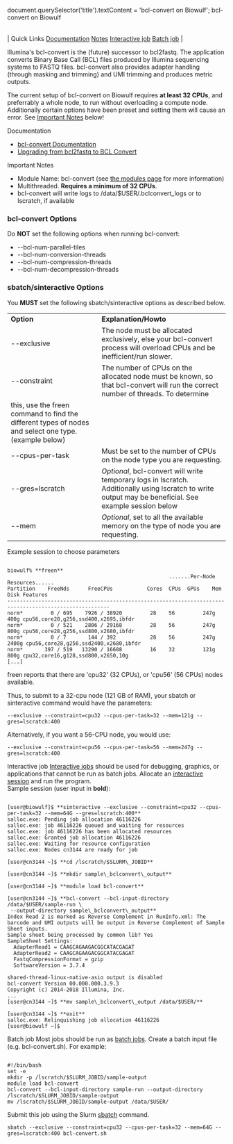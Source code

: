

document.querySelector('title').textContent = 'bcl-convert on Biowulf';
bcl-convert on Biowulf


|  |
| --- |
| 
Quick Links
[Documentation](#doc)
[Notes](#notes)
[Interactive job](#int) 
[Batch job](#sbatch) 
 |



Illumina's bcl-convert is the (future) successor to bcl2fastq. The application converts Binary Base Call (BCL)
files produced by Illumina sequencing systems to FASTQ files. bcl-convert also provides adapter handling
(through masking and trimming) and UMI trimming and produces metric outputs.




The current setup of bcl-convert on Biowulf requires **at least 32 CPUs**, and preferrably a whole node,
to run without overloading a compute node. Additionally certain options have been preset and setting
them will cause an error. See [Important Notes](#notes) below!



Documentation
* [bcl-convert Documentation](https://support-docs.illumina.com/SW/BCL_Convert/Content/SW/FrontPages/BCL_Convert.htm)
* [Upgrading from bcl2fastq to BCL Convert](https://support.illumina.com/bulletins/2020/10/upgrading-from-bcl2fastq-to-bcl-convert.html)


Important Notes
* Module Name: bcl-convert (see [the modules page](/apps/modules.html) for more information)
* Multithreaded. **Requires a minimum of 32 CPUs**.
* bcl-convert will write logs to /data/$USER/.bclconvert\_logs or to lscratch, if available


### bcl-convert Options


Do **NOT** set the following options when running bcl-convert:
 * --bcl-num-parallel-tiles
* --bcl-num-conversion-threads
* --bcl-num-compression-threads
* --bcl-num-decompression-threads





### sbatch/sinteractive Options


You **MUST** set the following sbatch/sinteractive options as described below.




|  |  |
| --- | --- |
| **Option** | **Explanation/Howto** |
| --exclusive | The node must be allocated exclusively, else your bcl-convert process will overload CPUs and be inefficient/run slower. |
| --constraint | The number of CPUs on the allocated node must be known, so that bcl-convert will run the correct number of threads. To determine
 this, use the freen command to find the different types of nodes and select one type. (example below) |
| --cpus-per-task |  Must be set to the number of CPUs on the node type you are requesting. |
| --gres=lscratch | *Optional*, bcl-convert will write temporary logs in lscratch. Additionally using lscratch to write output may be beneficial. See example session below |
| --mem | *Optional*, set to all the available memory on the type of node you are requesting. |




Example session to choose parameters

```

biowulf% **freen**
                                                    .......Per-Node Resources......
Partition    FreeNds      FreeCPUs           Cores  CPUs  GPUs    Mem   Disk Features
-------------------------------------------------------------------------------------------------------
norm*         0 / 695    7926 / 38920         28    56         247g   400g cpu56,core28,g256,ssd400,x2695,ibfdr
norm*         0 / 521    2806 / 29168         28    56         247g   800g cpu56,core28,g256,ssd800,x2680,ibfdr
norm*         0 / 7       144 / 392           28    56         247g  2400g cpu56,core28,g256,ssd2400,x2680,ibfdr
norm*       397 / 519   13290 / 16608         16    32         121g   800g cpu32,core16,g128,ssd800,x2650,10g
[...]

```

freen reports that there are 'cpu32' (32 CPUs), or 'cpu56' (56 CPUs) nodes available.   

Thus, to submit to a 32-cpu node (121 GB of RAM), your sbatch or sinteractive command would have the parameters: 

```
--exclusive --constraint=cpu32 --cpus-per-task=32 --mem=121g --gres=lscratch:400
```

Alternatively, if you want a 56-CPU node, you would use:

```
--exclusive --constraint=cpu56 --cpus-per-task=56 --mem=247g --gres=lscratch:400
```

Interactive job
[Interactive jobs](/docs/userguide.html#int) should be used for debugging, graphics, or applications that cannot be run as batch jobs.
Allocate an [interactive session](/docs/userguide.html#int) and run the program.   
Sample session (user input in **bold**):



```

[user@biowulf]$ **sinteractive --exclusive --constraint=cpu32 --cpus-per-task=32 --mem=64G --gres=lscratch:400**
salloc.exe: Pending job allocation 46116226
salloc.exe: job 46116226 queued and waiting for resources
salloc.exe: job 46116226 has been allocated resources
salloc.exe: Granted job allocation 46116226
salloc.exe: Waiting for resource configuration
salloc.exe: Nodes cn3144 are ready for job

[user@cn3144 ~]$ **cd /lscratch/$SLURM\_JOBID**

[user@cn3144 ~]$ **mkdir sample\_bclconvert\_output**

[user@cn3144 ~]$ **module load bcl-convert**

[user@cn3144 ~]$ **bcl-convert --bcl-input-directory /data/$USER/sample-run \
 --output-directory sample\_bclconvert\_output**
Index Read 2 is marked as Reverse Complement in RunInfo.xml: The barcode and UMI outputs will be output in Reverse Complement of Sample Sheet inputs.
Sample sheet being processed by common lib? Yes
SampleSheet Settings:
  AdapterRead1 = CAAGCAGAAGACGGCATACGAGAT
  AdapterRead2 = CAAGCAGAAGACGGCATACGAGAT
  FastqCompressionFormat = gzip
  SoftwareVersion = 3.7.4

shared-thread-linux-native-asio output is disabled
bcl-convert Version 00.000.000.3.9.3
Copyright (c) 2014-2018 Illumina, Inc.
...
[user@cn3144 ~]$ **mv sample\_bclconvert\_output /data/$USER/**

[user@cn3144 ~]$ **exit**
salloc.exe: Relinquishing job allocation 46116226
[user@biowulf ~]$

```


Batch job
Most jobs should be run as [batch jobs](/docs/userguide.html#submit).
Create a batch input file (e.g. bcl-convert.sh). For example:



```

#!/bin/bash
set -e
mkdir -p /lscratch/$SLURM_JOBID/sample-output
module load bcl-convert
bcl-convert --bcl-input-directory sample-run --output-directory /lscratch/$SLURM_JOBID/sample-output
mv /lscratch/$SLURM_JOBID/sample-output /data/$USER/

```

Submit this job using the Slurm [sbatch](/docs/userguide.html) command.



```
sbatch --exclusive --constraint=cpu32 --cpus-per-task=32 --mem=64G --gres=lscratch:400 bcl-convert.sh
```










